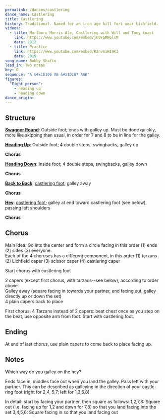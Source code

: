 ```yaml
---
permalink: /dances/castlering
dance_name: Castlering
title: Castlering
history: Traditional. Named for an iron age hill fort near Lichfield.
videos:
  - title: Marlboro Morris Ale, Castlering with Will and Tony toast
    link: https://www.youtube.com/embed/jU0FSMN6lsM
    date: 2012
  - title: Practice
    link: https://www.youtube.com/embed/R2nvniHI9KI
    date: 2019
song_name: Bobby Shafto
lead_in: Two notes
key: G
sequence: "A &#x1D106 AB &#x1D107 AAB"
figures:
  "Eight person":
    - heading up
    - heading down
dance_origin:
---
```

## Structure

**[Swagger Round](/figures#swagger-round)**:
Outside foot; ends with galley up.  Must be done quickly, more like skipping than usual, in order for 7 and 8 to be in line for the galley.

**[Heading Up](/figures#heading-up)**:
Outside foot; 4 double steps, swingbacks, galley up

**Chorus**

**[Heading Down](/figures#heading-down)**:
Inside foot; 4 double steps, swingbacks, galley down

**Chorus**

**[Back to Back](/figures#back-to-back)**:
[castlering foot](/figures#castlering-foot); galley away

**Chorus**

**[Hey](/figures#hey)**:
[castlering foot](/figures#castlering-foot); galley at end toward castlering foot (see below), passing left shoulders

**Chorus**

## Chorus

Main Idea: Go into the center and form a circle facing in this order (1) ends (2) sides (3) everyone. <br>
Each of the 4 choruses has a different component, in this order (1) tarzans (2) Lichfield caper (3) scissor caper (4) castlering caper

Start chorus with castlering foot

2 capers (except first chorus, with tarzans--see below), according to order above<br>
Galley away (square facing in towards your partner, end facing out, galley directly up or down the set)<br>
4 plain capers back to place<br>

First chorus: 4 Tarzans instead of 2 capers: beat chest once as you step on the beat, use opposite arm from foot.  Start with castlering foot.

## Ending

At end of last chorus, use plain capers to come back to place facing up.

## Notes

Which way do you galley on the hey?

Ends face in, middles face out when you land the galley.  Pass left with your partner.  This can be described as galleying in the direction of your castle-ring foot (right for 2,4, 5,7; left for 1,3,6,8)

In detail: start by facing your partner, then square as follows:
1,2,7,8: Square out (i.e. facing up for 1,2 and down for 7,8) so that you land facing into the set
3,4,5,6: Square facing in so that you land facing out


